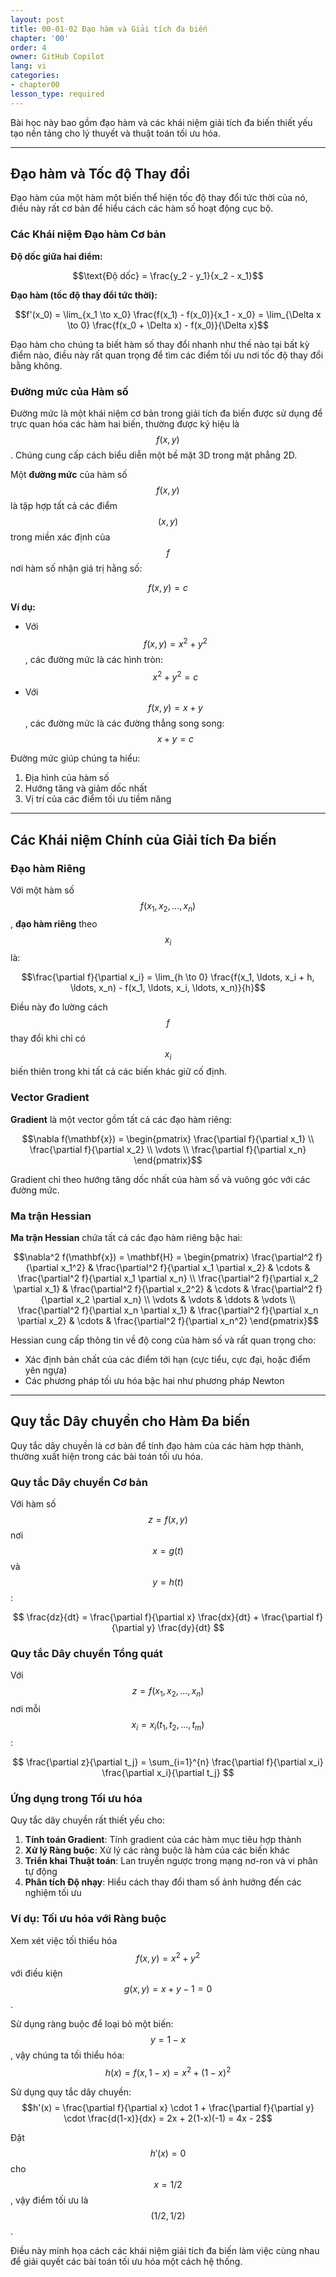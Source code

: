 ```yaml
---
layout: post
title: 00-01-02 Đạo hàm và Giải tích đa biến
chapter: '00'
order: 4
owner: GitHub Copilot
lang: vi
categories:
- chapter00
lesson_type: required
---
```


Bài học này bao gồm đạo hàm và các khái niệm giải tích đa biến thiết yếu tạo nền tảng cho lý thuyết và thuật toán tối ưu hóa.

---

## Đạo hàm và Tốc độ Thay đổi

Đạo hàm của một hàm một biến thể hiện tốc độ thay đổi tức thời của nó, điều này rất cơ bản để hiểu cách các hàm số hoạt động cục bộ.

### Các Khái niệm Đạo hàm Cơ bản

**Độ dốc giữa hai điểm:**

$$\text{Độ dốc} = \frac{y_2 - y_1}{x_2 - x_1}$$

**Đạo hàm (tốc độ thay đổi tức thời):**

$$f'(x_0) = \lim_{x_1 \to x_0} \frac{f(x_1) - f(x_0)}{x_1 - x_0} = \lim_{\Delta x \to 0} \frac{f(x_0 + \Delta x) - f(x_0)}{\Delta x}$$

Đạo hàm cho chúng ta biết hàm số thay đổi nhanh như thế nào tại bất kỳ điểm nào, điều này rất quan trọng để tìm các điểm tối ưu nơi tốc độ thay đổi bằng không.

### Đường mức của Hàm số

Đường mức là một khái niệm cơ bản trong giải tích đa biến được sử dụng để trực quan hóa các hàm hai biến, thường được ký hiệu là $$f(x, y)$$. Chúng cung cấp cách biểu diễn một bề mặt 3D trong mặt phẳng 2D.

Một **đường mức** của hàm số $$f(x, y)$$ là tập hợp tất cả các điểm $$(x, y)$$ trong miền xác định của $$f$$ nơi hàm số nhận giá trị hằng số:

$$f(x, y) = c$$

**Ví dụ:**
- Với $$f(x, y) = x^2 + y^2$$, các đường mức là các hình tròn: $$x^2 + y^2 = c$$
- Với $$f(x, y) = x + y$$, các đường mức là các đường thẳng song song: $$x + y = c$$

Đường mức giúp chúng ta hiểu:
1. Địa hình của hàm số
2. Hướng tăng và giảm dốc nhất
3. Vị trí của các điểm tối ưu tiềm năng

---

## Các Khái niệm Chính của Giải tích Đa biến

### Đạo hàm Riêng

Với một hàm số $$f(x_1, x_2, \ldots, x_n)$$, **đạo hàm riêng** theo $$x_i$$ là:

$$\frac{\partial f}{\partial x_i} = \lim_{h \to 0} \frac{f(x_1, \ldots, x_i + h, \ldots, x_n) - f(x_1, \ldots, x_i, \ldots, x_n)}{h}$$

Điều này đo lường cách $$f$$ thay đổi khi chỉ có $$x_i$$ biến thiên trong khi tất cả các biến khác giữ cố định.

### Vector Gradient

**Gradient** là một vector gồm tất cả các đạo hàm riêng:

$$\nabla f(\mathbf{x}) = \begin{pmatrix} \frac{\partial f}{\partial x_1} \\ \frac{\partial f}{\partial x_2} \\ \vdots \\ \frac{\partial f}{\partial x_n} \end{pmatrix}$$

Gradient chỉ theo hướng tăng dốc nhất của hàm số và vuông góc với các đường mức.

### Ma trận Hessian

**Ma trận Hessian** chứa tất cả các đạo hàm riêng bậc hai:

$$\nabla^2 f(\mathbf{x}) = \mathbf{H} = \begin{pmatrix} 
\frac{\partial^2 f}{\partial x_1^2} & \frac{\partial^2 f}{\partial x_1 \partial x_2} & \cdots & \frac{\partial^2 f}{\partial x_1 \partial x_n} \\
\frac{\partial^2 f}{\partial x_2 \partial x_1} & \frac{\partial^2 f}{\partial x_2^2} & \cdots & \frac{\partial^2 f}{\partial x_2 \partial x_n} \\
\vdots & \vdots & \ddots & \vdots \\
\frac{\partial^2 f}{\partial x_n \partial x_1} & \frac{\partial^2 f}{\partial x_n \partial x_2} & \cdots & \frac{\partial^2 f}{\partial x_n^2}
\end{pmatrix}$$

Hessian cung cấp thông tin về độ cong của hàm số và rất quan trọng cho:
- Xác định bản chất của các điểm tới hạn (cực tiểu, cực đại, hoặc điểm yên ngựa)
- Các phương pháp tối ưu hóa bậc hai như phương pháp Newton

---

## Quy tắc Dây chuyền cho Hàm Đa biến

Quy tắc dây chuyền là cơ bản để tính đạo hàm của các hàm hợp thành, thường xuất hiện trong các bài toán tối ưu hóa.

### Quy tắc Dây chuyền Cơ bản

Với hàm số $$z = f(x, y)$$ nơi $$x = g(t)$$ và $$y = h(t)$$:

$$ \frac{dz}{dt} = \frac{\partial f}{\partial x} \frac{dx}{dt} + \frac{\partial f}{\partial y} \frac{dy}{dt} $$

### Quy tắc Dây chuyền Tổng quát

Với $$z = f(x_1, x_2, \ldots, x_n)$$ nơi mỗi $$x_i = x_i(t_1, t_2, \ldots, t_m)$$:

$$ \frac{\partial z}{\partial t_j} = \sum_{i=1}^{n} \frac{\partial f}{\partial x_i} \frac{\partial x_i}{\partial t_j} $$

### Ứng dụng trong Tối ưu hóa

Quy tắc dây chuyền rất thiết yếu cho:

1. **Tính toán Gradient**: Tính gradient của các hàm mục tiêu hợp thành
2. **Xử lý Ràng buộc**: Xử lý các ràng buộc là hàm của các biến khác
3. **Triển khai Thuật toán**: Lan truyền ngược trong mạng nơ-ron và vi phân tự động
4. **Phân tích Độ nhạy**: Hiểu cách thay đổi tham số ảnh hưởng đến các nghiệm tối ưu

### Ví dụ: Tối ưu hóa với Ràng buộc

Xem xét việc tối thiểu hóa $$f(x, y) = x^2 + y^2$$ với điều kiện $$g(x, y) = x + y - 1 = 0$$.

Sử dụng ràng buộc để loại bỏ một biến: $$y = 1 - x$$, vậy chúng ta tối thiểu hóa:
$$h(x) = f(x, 1-x) = x^2 + (1-x)^2$$

Sử dụng quy tắc dây chuyền:
$$h'(x) = \frac{\partial f}{\partial x} \cdot 1 + \frac{\partial f}{\partial y} \cdot \frac{d(1-x)}{dx} = 2x + 2(1-x)(-1) = 4x - 2$$

Đặt $$h'(x) = 0$$ cho $$x = 1/2$$, vậy điểm tối ưu là $$(1/2, 1/2)$$.

Điều này minh họa cách các khái niệm giải tích đa biến làm việc cùng nhau để giải quyết các bài toán tối ưu hóa một cách hệ thống.
